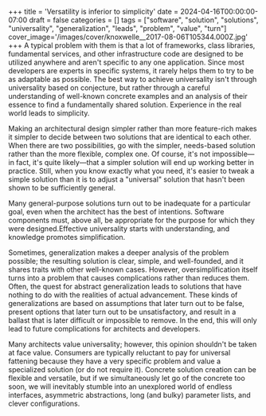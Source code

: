 +++
title = 'Versatility is inferior to simplicity'
date = 2024-04-16T00:00:00-07:00
draft = false
categories = []
tags = ["software", "solution", "solutions", "universality", "generalization", "leads", "problem", "value", "turn"]
cover_image='/images/cover/knoxwelle__2017-08-06T105344.000Z.jpg'
+++
A typical problem with them is that a lot of frameworks, class libraries, fundamental services, and other infrastructure code are designed to be utilized anywhere and aren't specific to any one application. Since most developers are experts in specific systems, it rarely helps them to try to be as adaptable as possible. The best way to achieve universality isn't through universality based on conjecture, but rather through a careful understanding of well-known concrete examples and an analysis of their essence to find a fundamentally shared solution. Experience in the real world leads to simplicity.

Making an architectural design simpler rather than more feature-rich makes it simpler to decide between two solutions that are identical to each other. When there are two possibilities, go with the simpler, needs-based solution rather than the more flexible, complex one. Of course, it's not impossible—in fact, it's quite likely—that a simpler solution will end up working better in practice. Still, when you know exactly what you need, it's easier to tweak a simple solution than it is to adjust a "universal" solution that hasn't been shown to be sufficiently general.

Many general-purpose solutions turn out to be inadequate for a particular goal, even when the architect has the best of intentions. Software components must, above all, be appropriate for the purpose for which they were designed.Effective universality starts with understanding, and knowledge promotes simplification.

Sometimes, generalization makes a deeper analysis of the problem possible; the resulting solution is clear, simple, and well-founded, and it shares traits with other well-known cases. However, oversimplification itself turns into a problem that causes complications rather than reduces them. Often, the quest for abstract generalization leads to solutions that have nothing to do with the realities of actual advancement. These kinds of generalizations are based on assumptions that later turn out to be false, present options that later turn out to be unsatisfactory, and result in a ballast that is later difficult or impossible to remove. In the end, this will only lead to future complications for architects and developers.

Many architects value universality; however, this opinion shouldn't be taken at face value. Consumers are typically reluctant to pay for universal fattening because they have a very specific problem and value a specialized solution (or do not require it). Concrete solution creation can be flexible and versatile, but if we simultaneously let go of the concrete too soon, we will inevitably stumble into an unexplored world of endless interfaces, asymmetric abstractions, long (and bulky) parameter lists, and clever configurations.